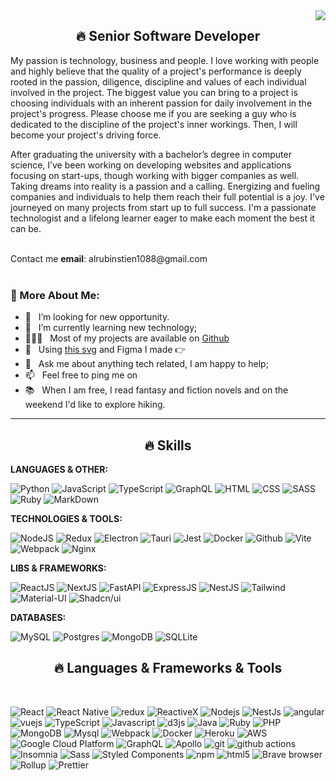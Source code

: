 <img align="right" src="https://visitor-badge.laobi.icu/badge?page_id=JsAppNinja.JsAppNinja">

<h2 align="center">🔥 Senior Software Developer</h2>  

My passion is technology, business and people. I love working with people and highly believe that the quality of a project's performance is deeply rooted in the passion, diligence, discipline and values of each individual involved in the project. The biggest value you can bring to a project is choosing individuals with an inherent passion for daily involvement in the project's progress. Please choose me if you are seeking a guy who is dedicated to the discipline of the project's inner workings. Then, I will become your project's driving force.

After graduating the university with a bachelor’s degree in computer science, I’ve been working on developing websites and applications focusing on start-ups, though working with bigger companies as well.
Taking dreams into reality is a passion and a calling. Energizing and fueling companies and individuals to help them reach their full potential is a joy. I've journeyed on many projects from start up to full success. I'm a passionate technologist and a lifelong learner eager to make each moment the best it can be.

<br/>
Contact me <b>email</b>: alrubinstien1088@gmail.com 
<br/>
<br/>

### 🧐 More About Me:

- 🤝 &nbsp; I’m looking for new opportunity.
- 🌱 &nbsp; I’m currently learning new technology; 
- 👨🏻‍💻 &nbsp; Most of my projects are available on [Github](https://github.com/ninjadevtrack?tab=repositories)
- 🎨 &nbsp; Using [this svg](https://storyset.com/illustration/javascript-frameworks/amico) and Figma I made 👉
- 💬 &nbsp; Ask me about anything tech related, I am happy to help;
- 📫 &nbsp; Feel free to ping me on
- 📚 &nbsp; When I am free, I read fantasy and fiction novels and on the weekend I'd like to explore hiking.

<hr>

<h2 align="center">🔥 Skills</h2>

<b>LANGUAGES & OTHER:</b>

![Python](https://img.shields.io/badge/Python-3572a5?style=for-the-badge&logo=python&logoColor=ffffff)
![JavaScript](https://img.shields.io/badge/JavaScript-323330?style=for-the-badge&logo=javascript&logoColor=F7DF1E)
![TypeScript](https://img.shields.io/badge/TypeScript-007ACC?style=for-the-badge&logo=typescript&logoColor=white)
![GraphQL](https://img.shields.io/badge/-GraphQL-E10098?style=for-the-badge&logo=graphql&logoColor=white)
![HTML](https://img.shields.io/badge/HTML5-E34F26?style=for-the-badge&logo=html5&logoColor=white)
![CSS](https://img.shields.io/badge/CSS3-1572B6?style=for-the-badge&logo=css3&logoColor=white)
![SASS](https://img.shields.io/badge/Sass-CC6699?style=for-the-badge&logo=sass&logoColor=white)
![Ruby](https://img.shields.io/badge/-Ruby-B7a78C?style=for-the-badge&logo=ruby&logoColor=white)
![MarkDown](https://img.shields.io/badge/Markdown-000000?style=for-the-badge&logo=markdown&logoColor=white)

<b>TECHNOLOGIES & TOOLS:</b>

![NodeJS](https://img.shields.io/badge/Node%20js-339933?style=for-the-badge&logo=nodedotjs&logoColor=white)
![Redux](https://img.shields.io/badge/Redux-593D88?style=for-the-badge&logo=redux&logoColor=white)
![Electron](https://img.shields.io/badge/Electron-2B2E3A?style=for-the-badge&logo=electron&logoColor=9FEAF9)
![Tauri](https://img.shields.io/badge/Tauri-FFC131?style=for-the-badge&logo=Tauri&logoColor=white)
![Jest](https://img.shields.io/badge/Jest-C21325?style=for-the-badge&logo=jest&logoColor=white)
![Docker](https://img.shields.io/badge/Docker-2CA5E0?style=for-the-badge&logo=docker&logoColor=white)
![Github](https://img.shields.io/badge/GitHub-100000?style=for-the-badge&logo=github&logoColor=white)
![Vite](https://img.shields.io/badge/Vite-B73BFE?style=for-the-badge&logo=vite&logoColor=FFD62E)
![Webpack](https://img.shields.io/badge/Webpack-8DD6F9?style=for-the-badge&logo=Webpack&logoColor=white)
![Nginx](https://img.shields.io/badge/Nginx-009639?style=for-the-badge&logo=nginx&logoColor=white)

<b>LIBS & FRAMEWORKS:</b>

![ReactJS](https://img.shields.io/badge/React-20232A?style=for-the-badge&logo=react&logoColor=61DAFB)
![NextJS](https://img.shields.io/badge/next%20js-000000?style=for-the-badge&logo=nextdotjs&logoColor=white)
![FastAPI](https://img.shields.io/badge/fastapi-109989?style=for-the-badge&logo=FASTAPI&logoColor=white)
![ExpressJS](https://img.shields.io/badge/Express%20js-000000?style=for-the-badge&logo=express&logoColor=white)
![NestJS](https://img.shields.io/badge/nestjs-E0234E?style=for-the-badge&logo=nestjs&logoColor=white)
![Tailwind](https://img.shields.io/badge/Tailwind_CSS-38B2AC?style=for-the-badge&logo=tailwind-css&logoColor=white)
![Material-UI](https://img.shields.io/badge/Material%20UI-007FFF?style=for-the-badge&logo=mui&logoColor=white)
![Shadcn/ui](https://img.shields.io/badge/shadcn%2Fui-000000?style=for-the-badge&logo=shadcnui&logoColor=white)

<b>DATABASES:</b>

![MySQL](https://img.shields.io/badge/MySQL-005C84?style=for-the-badge&logo=mysql&logoColor=white)
![Postgres](https://img.shields.io/badge/PostgreSQL-316192?style=for-the-badge&logo=postgresql&logoColor=white)
![MongoDB](https://img.shields.io/badge/MongoDB-4EA94B?style=for-the-badge&logo=mongodb&logoColor=white)
![SQLLite](https://img.shields.io/badge/Sqlite-003B57?style=for-the-badge&logo=sqlite&logoColor=white)

<h2 align="center">🔥 Languages & Frameworks & Tools</h2>
<br>
<p>
  <img alt="React" src="https://img.shields.io/badge/-React-45b8d8?style=flat-square&logo=react&logoColor=white" />
  <img alt="React Native" src="https://img.shields.io/badge/-React Native-45b8d8?style=flat-square&logo=react&logoColor=white" />
  <img alt="redux" src="https://img.shields.io/badge/-Redux-764ABC?style=flat-square&logo=redux&logoColor=white" />
  <img alt="ReactiveX" src="https://img.shields.io/badge/-RxJs-B7178C?style=flat-square&logo=reactivex&logoColor=white" />
  <img alt="Nodejs" src="https://img.shields.io/badge/-Nodejs-43853d?style=flat-square&logo=Node.js&logoColor=white" />
  <img alt="NestJs" src="https://img.shields.io/badge/-NestJs-ea2845?style=flat-square&logo=nestjs&logoColor=white" />
  <img alt="angular" src="https://img.shields.io/badge/-Angular-DD0031?style=flat-square&logo=angular&logoColor=white" />
  <img alt="vuejs" src="https://img.shields.io/badge/-Vue-4385d?style=flat-square&logo=vue.js&logoColor=white" />
  <img alt="TypeScript" src="https://img.shields.io/badge/-TypeScript-007ACC?style=flat-square&logo=typescript&logoColor=white" />
  <img alt="Javascript" src="https://img.shields.io/badge/-Javascript-764AB6?style=flat-square&logo=javascript&logoColor=white" />
  <img alt="d3js" src="https://img.shields.io/badge/-D3.js-F9A03C?style=flat-square&logo=d3.js&logoColor=white" />
  <img alt="Java" src="https://img.shields.io/badge/-Java-D9A03C?style=flat-square&logo=Springboot&logoColor=white" />
  <img alt="Ruby" src="https://img.shields.io/badge/-Ruby-B7a78C?style=flat-square&logo=ruby&logoColor=white" />
  <img alt="PHP" src="https://img.shields.io/badge/-PHP-B7e78C?style=flat-square&logo=php&logoColor=white" />
  <img alt="MongoDB" src="https://img.shields.io/badge/-MongoDB-13aa52?style=flat-square&logo=mongodb&logoColor=white" />
  <img alt="Mysql" src="https://img.shields.io/badge/-MySQL-CB3837?style=flat-square&logo=mysql&logoColor=white" />
  <img alt="Webpack" src="https://img.shields.io/badge/-Webpack-8DD6F9?style=flat-square&logo=webpack&logoColor=white" /> 
  <img alt="Docker" src="https://img.shields.io/badge/-Docker-46a2f1?style=flat-square&logo=docker&logoColor=white" />
  <img alt="Heroku" src="https://img.shields.io/badge/-Heroku-430098?style=flat-square&logo=heroku&logoColor=white" />
  <img alt="AWS" src="https://img.shields.io/badge/-AWS-B8178C?style=flat-square&logo=amazon&logoColor=white" />
  <img alt="Google Cloud Platform" src="https://img.shields.io/badge/-Google_Cloud_Platform-1a73e8?style=flat-square&logo=google-cloud&logoColor=white" />
  <img alt="GraphQL" src="https://img.shields.io/badge/-GraphQL-E10098?style=flat-square&logo=graphql&logoColor=white" />
  <img alt="Apollo" src="https://img.shields.io/badge/-Apollo%20GraphQL-311C87?style=flat-square&logo=apollo-graphql&logoColor=white" />
  <img alt="git" src="https://img.shields.io/badge/-Git-F05032?style=flat-square&logo=git&logoColor=white" />
  <img alt="github actions" src="https://img.shields.io/badge/-Github_Actions-2088FF?style=flat-square&logo=github-actions&logoColor=white" />
  <img alt="Insomnia" src="https://img.shields.io/badge/-Insomnia-5849BE?style=flat-square&logo=insomnia&logoColor=white" />
  <img alt="Sass" src="https://img.shields.io/badge/-Sass-CC6699?style=flat-square&logo=sass&logoColor=white" />
  <img alt="Styled Components" src="https://img.shields.io/badge/-Styled_Components-db7092?style=flat-square&logo=styled-components&logoColor=white" />
  <img alt="npm" src="https://img.shields.io/badge/-NPM-CB3837?style=flat-square&logo=npm&logoColor=white" />
  <img alt="html5" src="https://img.shields.io/badge/-HTML5-E34F26?style=flat-square&logo=html5&logoColor=white" />
  <img alt="Brave browser" src="https://img.shields.io/badge/-Brave_Browser-FB542B?style=flat-square&logo=brave&logoColor=white" />
  <img alt="Rollup" src="https://img.shields.io/badge/-Rollup-EC4A3F?style=flat-square&logo=rollup.js&logoColor=white" />
  <img alt="Prettier" src="https://img.shields.io/badge/-Prettier-F7B93E?style=flat-square&logo=prettier&logoColor=white" />  
</p>
